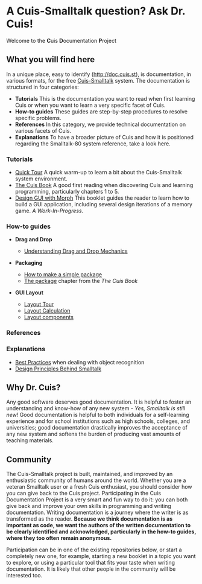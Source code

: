 # A Cuis-Smalltalk question? Ask Dr. Cuis!

Welcome to the **C**uis **D**ocumentation **P**roject

## What you will find here
In a unique place, easy to identify (http://doc.cuis.st), is
documentation, in various formats, for the free
[Cuis-Smalltalk](http://cuis.st) system. The documentation is structured in four categories:

* **Tutorials** This is the documentation you want to read when first
  learning Cuis or when you want to learn a very specific facet of
  Cuis.
* **How-to guides** These guides are step-by-step procedures to
  resolve specific problems.
* **References** In this category, we provide technical documentation
  on various facets of Cuis.
* **Explanations** To have a broader picture of Cuis and how it is
  positioned regarding the Smalltalk-80 system reference, take a look
  here.

### Tutorials

* [Quick Tour](https://github.com/DrCuis/Learning-Cuis/blob/master/Quick-UI-Tour.md)
  A quick warm-up to learn a bit about the Cuis-Smalltalk system
  environment.
* [The Cuis Book](https://drcuis.github.io/TheCuisBook) A good first
  reading when discovering Cuis and learning programming, particularly
  chapters 1 to 5.
* [Design GUI with Morph](https://drcuis.github.io/DesignGUI) This
  booklet guides the reader to learn how to build a GUI application,
  including several design iterations of a memory game. *A
  Work-In-Progress*.

### How-to guides

* **Drag and Drop**
   * [Understanding Drag and Drop Mechanics](https://github.com/DrCuis/Workbench/blob/main/Morphic/DragAndDrop.md)

* **Packaging**
   * [How to make a simple package](https://github.com/DrCuis/Learning-Cuis/blob/master/SamplePackage1.md)
   * [The package](https://drcuis.github.io/TheCuisBook/The-Package.html) chapter from the *The Cuis Book*

* **GUI Layout**
   * [Layout Tour](https://github.com/DrCuis/Learning-Cuis/blob/master/LayoutTour.md)
   * [Layout Calculation](https://github.com/DrCuis/Workbench/blob/main/Morphic/LayoutUsage.md)
   * [Layout components](https://drcuis.github.io/DesignGUI/Layout-components.html)

### References

### Explanations

* [Best
  Practices](https://github.com/DrCuis/Workbench/blob/main/MiscProgramming/BestPractices.md)
  when dealing with object recognition
* [Design Principles Behind Smalltalk](https://github.com/DrCuis/Learning-Cuis/blob/master/DesignRubrics.md)


## Why Dr. Cuis?
Any good software deserves good documentation. It is helpful to foster
an understanding and know-how of any new system - _Yes, Smalltalk is
still new!_ Good documentation is helpful to both individuals for
a self-learning experience and for school institutions such as high schools,
colleges, and universities; good documentation drastically improves the
acceptance of any new system and softens the burden of producing vast
amounts of teaching materials.

## Community 
The Cuis-Smalltalk project is built, maintained, and improved by an
enthusiastic community of humans around the world. Whether you are a
veteran Smalltalk user or a fresh Cuis enthusiast, you should consider
how you can give back to the Cuis project. Participating in the Cuis
Documentation Project is a very smart and fun way to do it: you can
both give back and improve your own skills in programming and
writing documentation. Writing documentation is a journey where the
writer is as transformed as the reader. **Because we think
documentation is as important as code, we want the authors of the
written documentation to be clearly identified and acknowledged,
particularly in the how-to guides, where they too often remain anonymous.**

Participation can be in one of the existing repositories below, or
start a completely new one, for example, starting a new booklet in a
topic you want to explore, or using a particular tool that fits your
taste when writing documentation. It is likely that other people in the
community will be interested too.
